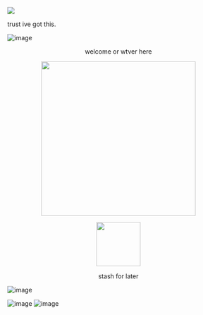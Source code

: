 ![](https://komarev.com/ghpvc/?username=Cr3m4t3X&color=blue)

trust ive got this.

![image](https://media.discordapp.net/attachments/1287942798242222182/1357460562854023461/tumblr_90bc61bb6ae2f10d78b1a9efde609665_5d4fbd16_2048.png?ex=67f0492a&is=67eef7aa&hm=57cabe78a7ef379ae6aad8657c24720592c9be221e113d07b9868080c104786f&=&format=webp&quality=lossless&width=1760&height=254)

  <p align="center">
  welcome or wtver here

  <p align="center">
  <img width="350" height="350" src="https://media.discordapp.net/attachments/1287942798242222182/1357460562497241098/tumblr_30d4d6e5fea6c0beb09448331751949e_ae038ce6_1280.png?ex=67f0492a&is=67eef7aa&hm=a71933f95904e4471cc0217cff9bb197b33f2ea4c9c118092e174d0c1f4862aa&=&format=webp&quality=lossless&width=756&height=756">
  
  <p align="center">
  <img width="100" height="100" src="https://media.discordapp.net/attachments/1287942798242222182/1357460563117998131/tumblr_e06a521ecadffdbbd4c4513bf4798942_63099cb7_2048.png?ex=67f0492a&is=67eef7aa&hm=228903c60f74cd39063fb3851f155398615dc690f4e8f544c907c6c9c8b7a555&=&format=webp&quality=lossless&width=1760&height=132">


  <p align="center">
stash for later

![image](https://media.discordapp.net/attachments/1287942798242222182/1357460393840218442/tumblr_1946e60d7bfa0a0bb733ff81993e83eb_e9a84474_250.webp?ex=67f04902&is=67eef782&hm=2d3b382ff9bd16f05685b0a77c06fee7067e9d610c3ef15832dc3f55c456772f&=&animated=true)

![image](https://media.discordapp.net/attachments/1287942798242222182/1357460392158433290/tumblr_1ad55f94652943a77c6f16280479b434_078e8112_250.webp?ex=67f04901&is=67eef781&hm=9c81dc02e7680e58dbc0ff3436fef4271b54ead0c89ffa010cd0908f6c5e8bf5&=&animated=true)
![image](https://media.discordapp.net/attachments/1287942798242222182/1357460453881675916/tumblr_dd8079e43e50aaae8b9b540effc70552_23777f16_250.webp?ex=67f04910&is=67eef790&hm=7a3c57efbd6ae7dd2780682853bb256420c82b40d464d875afd319ad0a20c4f0&=&animated=true)
